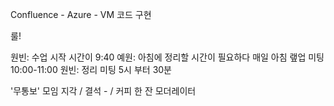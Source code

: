 Confluence - 
Azure - VM 코드 구현

룰! 

원빈: 수업 시작 시간이 9:40
예원: 아침에 정리할 시간이 필요하다
매일 아침 랲업 미팅 10:00-11:00 
원빈: 정리 미팅 5시 부터 30분 

'무통보' 모임 지각 / 결석 - / 커피 한 잔
모더레이터